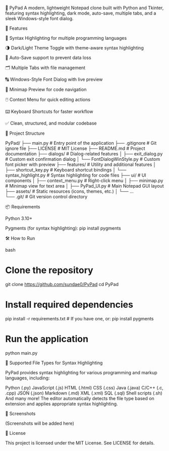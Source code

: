 📝 PyPad
A modern, lightweight Notepad clone built with Python and Tkinter, featuring syntax highlighting, dark mode, auto-save, multiple tabs, and a sleek Windows-style font dialog.

🚀 Features

🎨 Syntax Highlighting for multiple programming languages

🌗 Dark/Light Theme Toggle with theme-aware syntax highlighting

💾 Auto-Save support to prevent data loss

🗂️ Multiple Tabs with file management

🔠 Windows-Style Font Dialog with live preview

📜 Minimap Preview for code navigation

🖱️ Context Menu for quick editing actions

⌨️ Keyboard Shortcuts for faster workflow

✅ Clean, structured, and modular codebase

📁 Project Structure

PyPad/
├── main.py                # Entry point of the application
├── .gitignore             # Git ignore file
├── LICENSE                # MIT License
├── README.md              # Project documentation
├── dialogs/               # Dialog-related features
│   ├── exit_dialog.py         # Custom exit confirmation dialog
│   └── FontDialogWinStyle.py  # Custom font picker with preview
├── features/              # Utility and additional features
│   ├── shortcut_key.py        # Keyboard shortcut bindings
│   └── syntax_highlight.py    # Syntax highlighting for code files
├── ui/                    # UI components
│   ├── context_menu.py        # Right-click menu
│   ├── minimap.py             # Minimap view for text area
│   ├── PyPad_UI.py            # Main Notepad GUI layout
├── assets/                # Static resources (icons, themes, etc.)
│   └── ...                  
└── .git/                  # Git version control directory

📦 Requirements

Python 3.10+

Pygments (for syntax highlighting): pip install pygments

🛠️ How to Run

bash
# Clone the repository
git clone https://github.com/sundae0/PyPad
cd PyPad

# Install required dependencies
pip install -r requirements.txt  # If you have one, or:
pip install pygments

# Run the application
python main.py

🌟 Supported File Types for Syntax Highlighting

PyPad provides syntax highlighting for various programming and markup languages, including:

Python (.py)
JavaScript (.js)
HTML (.html)
CSS (.css)
Java (.java)
C/C++ (.c, .cpp)
JSON (.json)
Markdown (.md)
XML (.xml)
SQL (.sql)
Shell scripts (.sh)
And many more!
The editor automatically detects the file type based on extension and applies appropriate syntax highlighting.

🎨 Screenshots

(Screenshots will be added here)

📄 License

This project is licensed under the MIT License. See LICENSE for details.

